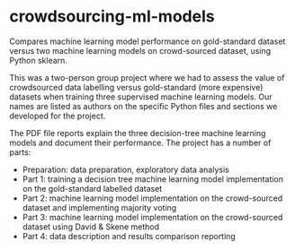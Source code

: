 # crowdsourcing-ml-models
Compares machine learning model performance on gold-standard dataset versus two machine learning models on crowd-sourced dataset, using Python sklearn.

This was a two-person group project where we had to assess the value of crowdsourced data labelling versus gold-standard (more expensive) datasets when training three supervised machine learning models. Our names are listed as authors on the specific Python files and sections we developed for the project.

The PDF file reports explain the three decision-tree machine learning models and document their performance. The project has a number of parts:
- Preparation: data preparation, exploratory data analysis
- Part 1: training a decision tree machine learning model implementation on the gold-standard labelled dataset
- Part 2: machine learning model implementation on the crowd-sourced dataset and implementing majority voting
- Part 3: machine learning model implementation on the crowd-sourced dataset using David & Skene method
- Part 4: data description and results comparison reporting
